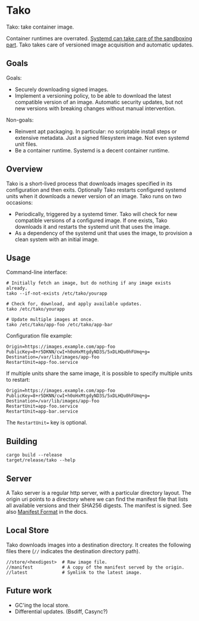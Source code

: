 # Tako

Tako: take container image.

Container runtimes are overrated. [Systemd can take care of the sandboxing
part][containers-systemd]. Tako takes care of versioned image acquisition
and automatic updates.

## Goals

Goals:

 * Securely downloading signed images.
 * Implement a versioning policy, to be able to download the latest compatible
   version of an image. Automatic security updates, but not new versions with
   breaking changes without manual intervention.

Non-goals:

 * Reinvent apt packaging. In particular: no scriptable install steps or
   extensive metadata. Just a signed filesystem image. Not even systemd unit
   files.
 * Be a container runtime. Systemd is a decent container runtime.

## Overview

Tako is a short-lived process that downloads images specified in its
configuration and then exits. Optionally Tako restarts configured systemd units
when it downloads a newer version of an image. Tako runs on two occasions:

 * Periodically, triggered by a systemd timer. Tako will check for new
   compatible versions of a configured image. If one exists, Tako downloads it
   and restarts the systemd unit that uses the image.
 * As a dependency of the systemd unit that uses the image, to provision a clean
   system with an initial image.

## Usage

Command-line interface:

    # Initially fetch an image, but do nothing if any image exists already.
    tako --if-not-exists /etc/tako/yourapp

    # Check for, download, and apply available updates.
    tako /etc/tako/yourapp

    # Update multiple images at once.
    tako /etc/tako/app-foo /etc/tako/app-bar

Configuration file example:

    Origin=https://images.example.com/app-foo
    PublicKey=8+r5DKNN/cwI+h0oHxMtgdyND3S/5xDLHQu0hFUmq+g=
    Destination=/var/lib/images/app-foo
    RestartUnit=app-foo.service

If multiple units share the same image, it is possible to specify multiple units
to restart:

    Origin=https://images.example.com/app-foo
    PublicKey=8+r5DKNN/cwI+h0oHxMtgdyND3S/5xDLHQu0hFUmq+g=
    Destination=/var/lib/images/app-foo
    RestartUnit=app-foo.service
    RestartUnit=app-bar.service

The `RestartUnit=` key is optional.

## Building

    cargo build --release
    target/release/tako --help

## Server

A Tako server is a regular http server, with a particular directory layout. The
origin uri points to a directory where we can find the manifest file that lists
all available versions and their SHA256 digests. The manifest is signed.
See also [Manifest Format](docs/manifest-format.md) in the docs.

## Local Store

Tako downloads images into a destination directory. It creates the following
files there (`//` indicates the destination directory path).

    //store/<hexdigest>  # Raw image file.
    //manifest           # A copy of the manifest served by the origin.
    //latest             # Symlink to the latest image.

## Future work

 * GC'ing the local store.
 * Differential updates. (Bsdiff, Casync?)

[containers-systemd]: https://media.ccc.de/v/ASG2017-101-containers_without_a_container_manager_with_systemd
